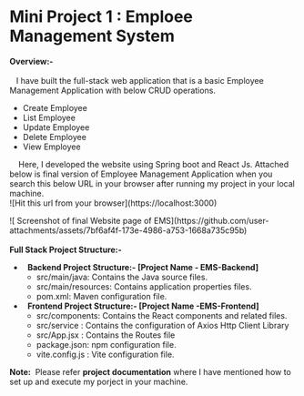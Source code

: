 # Mini Project 1 : Emploee Management System
<b>Overview:-</b></br></br>
   &nbsp; &nbsp;I have built the full-stack web application that is a basic Employee Management Application with below CRUD operations.</br>
<ul>
<li>Create Employee</li>
<li>List Employee</li>
<li>Update Employee</li>
<li>Delete Employee</li>
<li>View Employee</li>
</ul>
<p>&nbsp; &nbsp; Here, I developed the website using Spring boot and React Js. Attached below is final version of Employee Management Application when you search this below URL in your browser after running my project in your local machine.</br>
    ![Hit this url from your browser](https://localhost:3000)</p>
    ![ Screenshot of final Website page of EMS](https://github.com/user-attachments/assets/7bf6af4f-173e-4986-a753-1668a735c95b)
    </br></br>
<b>Full Stack Project  Structure:-</b>
<ul>
   <li>
      &nbsp;&nbsp;<b>Backend Project  Structure:- [Project Name - EMS-Backend]</b>
      <ul>
       <li>src/main/java: 	Contains the Java source files.</li>
       <li>src/main/resources: 	Contains application properties files.</li>
       <li>pom.xml: 		Maven configuration file.</li>
      </ul>
   </li>
   <li>
      &nbsp;&nbsp;<b>Frontend Project  Structure:- [Project Name -EMS-Frontend]</b>
      <ul>
         <li>src/components:	Contains the React components and related files.</li>
         <li>src/service : 	Contains the configuration of Axios Http Client Library </li>
         <li>src/App.jsx : 	Contains the Routes file</li>
         <li>package.json: 	npm configuration file.</li>
         <li>vite.config.js : Vite configuration file.</li>
      </ul>
   </li>
</ul>

<b>Note:</b>&nbsp; Please refer **project documentation** where I have mentioned how to set up and execute my porject in your machine.</br>

